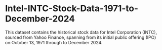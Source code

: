 # Intel-INTC-Stock-Data-1971-to-December-2024
This dataset contains the historical stock data for Intel Corporation (INTC), sourced from Yahoo Finance, spanning from its initial public offering (IPO) on October 13, 1971 through to December 2024.
